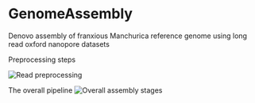 # GenomeAssembly
Denovo assembly of franxious Manchurica reference genome using long read oxford nanopore datasets

Preprocessing steps

![Read preprocessing](https://github.com/user-attachments/assets/c41ccff0-997b-496c-ae44-a260da278701)


The overall pipeline 
![Overall assembly stages](https://github.com/user-attachments/assets/571fd622-e051-43f8-bff7-c24487cbc82f)
